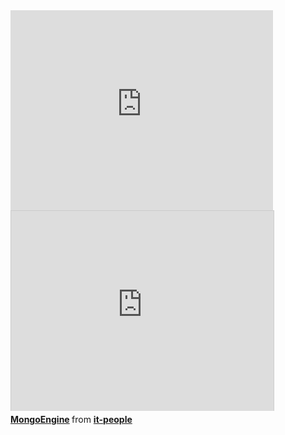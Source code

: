 <iframe width="420" height="320" src="http://www.youtube.com/embed/toaB4dbr0D0" frameborder="0" allowfullscreen></iframe>

<div class="presentation">
<iframe src="http://www.slideshare.net/slideshow/embed_code/16967113" width="420" height="320" frameborder="0" marginwidth="0" marginheight="0" scrolling="no" style="border:1px solid #CCC;border-width:1px 1px 0;margin-bottom:5px" allowfullscreen webkitallowfullscreen mozallowfullscreen> </iframe>
<div style="margin-bottom:5px"> <strong> <a href="http://www.slideshare.net/it-people/mongoengine-noorm-for-nosql" title="MongoEngine" target="_blank">MongoEngine</a> </strong> from <strong><a href="http://www.slideshare.net/it-people" target="_blank">it-people</a></strong></div>
</div>
